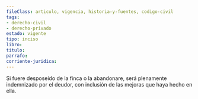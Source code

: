 ```yaml
---
fileClass: articulo, vigencia, historia-y-fuentes, codigo-civil
tags:
- derecho-civil
- derecho-privado
estado: vigente
tipo: inciso
libro:
titulo:
parrafo:
corriente-juridica:
---
```

Si fuere desposeído de la finca o la abandonare, será plenamente indemnizado por el deudor, con inclusión de las mejoras que haya hecho en ella.